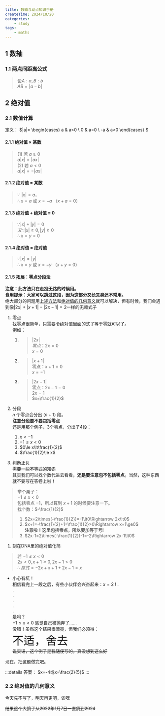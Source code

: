 ```yaml
---
title: 数轴与动点知识手册
createTime: 2024/10/20
categories:
    - study
tags:
    - maths
---
```


## 1 数轴
### 1.1 两点间距离公式

> 设$A:a, B:b$  
> $AB=|a-b|$  

## 2 绝对值
### 2.1 数值计算
定义：
$|a|=
\begin{cases}
a & a>0 \\
0 & a=0 \\
-a & a<0
\end{cases}
$

#### 2.1.1 绝对值 × 某数
> (1) 若 $a\ge0$  
> $a|x| = |ax|$  
> (2) 若 $a\lt0$  
> $a|x| = -|ax|$  

#### 2.1.2 绝对值 = 某数
> $\because$ $|x|=a$，   
> $\therefore x=a$ 或 $x=-a$ （$x+a=0$）  

#### 2.1.3 绝对值 + 绝对值 = 0
> $\because |x| + |y|=0$  
> $又\because |x|\ge0, |y|\ge0$  
> $\therefore x=y=0$ 

#### 2.1.4 绝对值 = 绝对值
> $\because |x|=|y|$  
> $\therefore x=y$ 或 $x=-y$ （$x+y=0$）  

#### 2.1.5 拓展：零点分段法
**注意：此方法只在走投无路的时候用。**  
**食用提示：大家可以[跳过这段](#22-绝对值的几何意义)，因为这部分~~又长又臭~~还不常用。**  
绝大部分的问题用[上述方法](#21-数值计算)和[绝对值的几何意义](#22-绝对值的几何意义)就可以解决，但有时候，我们会遇到像$|2x|+|x+1|-|2x-1|=2$一样的无赖式子  
1. 零点  
    找零点很简单，只需要令绝对值里面的式子等于零就可以了。  
    例如：  
    1. > $|2x|$  
        $零点：2x=0$  
        $x=0$
    2. > $|x+1|$  
        零点：$x+1=0$  
        $x=-1$  
    3. > $|2x-1|$  
        零点：$2x-1=0$  
        $2x=1$  
        $x=\frac{1}{2}$  

2. 分段  
    $n$ 个零点会分出 $(n+1)$ 段。  
    **注意分段要不要包括零点**  
    还是用那个例子，3个零点，分出了4段：  
    1. $x\lt-1$
    2. $-1\le x\lt0$
    3. $0\le x\lt\frac{1}{2}$
    4. $\frac{1}{2}\le x$
3. 判断正负  
    ~~需要一些不等式的知识~~  
    其实我们可以找个数代进去看看，**还是要注意包不包括零点**。当然，这种东西就不要写在答卷上啦！  
> 举个栗子：  
> $-1\le x<0$  
> 包括零点 $-1$，所以算到 $x+1$ 的时候要注意一下。  
> 找个数：$-\frac{1}{2}$  
> 1. $2x=2\times(-\frac{1}{2})=-1\lt0\Rightarrow 2x\lt0$
> 2. $x+1=-\frac{1}{2}+1=\frac{1}{2}>0\Rightarrow x+1\ge0$  
   **注意啦！这里包括零点，所以要加等于号!**
> 3. $2x-1=2\times(-\frac{1}{2})-1=-2\Rightarrow 2x-1\lt0$

1. 刻在DNA里的绝对值化简  

> 若 $-1\le x<0$  
> $2x<0, x+1\ge0, 2x-1<0$  
> $\therefore 原式=-2x+x+1+2x-1=x$  

- 小心有坑！  
  相信看完上一段之后，有些小伙伴会兴奋起来：$x=2$ ! 
.  
.  
.  
.  
.  
.  
是吗？  
$-1\le x<0$ 感觉自己被抛弃了……  
没错！虽然这个结果很漂亮，但我们必须得：  
<span style="font-size: 36px">不适，舍去</span>  
~~说实话，这个例子是我随便写的，真没想到这么好~~

现在，把这题做完吧。 

:::details 答案：
$x=-4或x=\frac{2}{5}$
:::

### 2.2 绝对值的几何意义
今天先不写了，明天再更吧，诶嘿  

~~结果这个大鸽子从2022年1月7日一直鸽到2024~~
